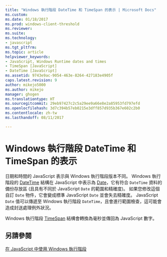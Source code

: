```yaml
---
title: "Windows 執行階段 DateTime 和 TimeSpan 的表示 | Microsoft Docs"
ms.custom: 
ms.date: 01/18/2017
ms.prod: windows-client-threshold
ms.reviewer: 
ms.suite: 
ms.technology:
- javascript
ms.tgt_pltfrm: 
ms.topic: article
helpviewer_keywords:
- JavaScript, Windows Runtime dates and times
- TimeSpan [JavaScript]
- DateTime [JavaScript]
ms.assetid: 9743e9ac-9054-463e-8264-427183e4905f
caps.latest.revision: 9
author: mikejo5000
ms.author: mikejo
manager: ghogen
ms.translationtype: HT
ms.sourcegitcommit: 29eb97427c2c5a29ee9a66e8e2a85953fd797efd
ms.openlocfilehash: 3d7c394b57eb0215e3dff857d935b367e602c2b0
ms.contentlocale: zh-tw
ms.lasthandoff: 08/11/2017

---
```

# <a name="windows-runtime-datetime-and-timespan-representations"></a>Windows 執行階段 DateTime 和 TimeSpan 的表示
日期和時間的 JavaScript 表示與 Windows 執行階段版本不同。 Windows 執行階段的 [DateTime](http://msdn.microsoft.com/library/windows/apps/windows.foundation.datetime.aspx) 結構在 JavaScript 中表示為 [Date](../javascript/reference/date-object-javascript.md)，它有符合 `DateTime` 資料的備份存放區 (且具有不同於 JavaScript `Date` 的範圍和精確度)。 如果您修改這個自訂 `Date` 物件，它會變成標準 JavaScript `Date` 並會失去精確度。 JavaScript `Date` 值可以傳遞至 Windows 執行階段 `DateTime`，且會進行範圍檢查，這可能會造成封送處理例外狀況。  
  
 Windows 執行階段 [TimeSpan](http://msdn.microsoft.com/en-us/c5defb66-819c-4796-85b5-07ed249a5d86) 結構會轉換為毫秒並傳回為 JavaScript 數字。  
  
## <a name="see-also"></a>另請參閱  
 [在 JavaScript 中使用 Windows 執行階段](../jswinrt/using-the-windows-runtime-in-javascript.md)
